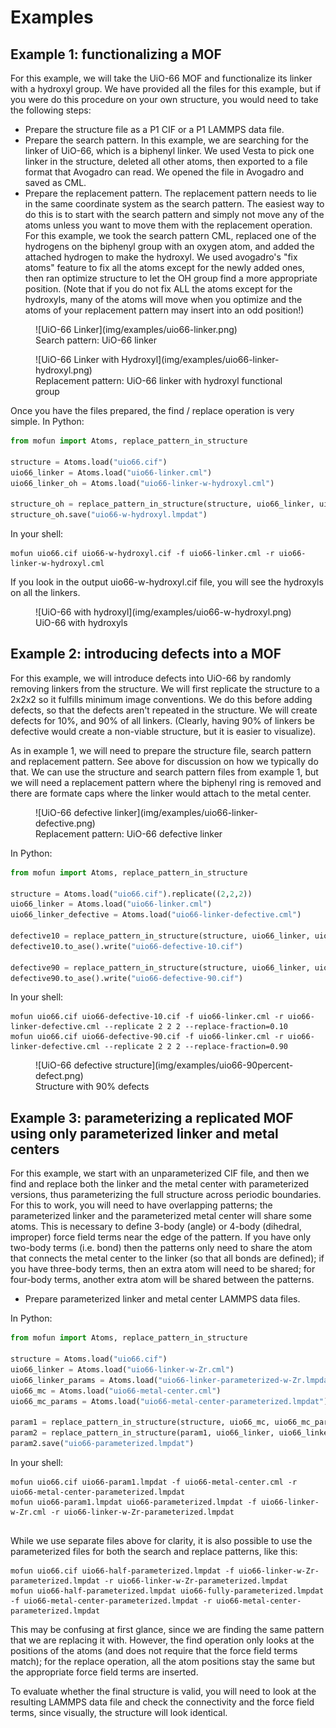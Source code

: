 # Examples


## Example 1: functionalizing a MOF

For this example, we will take the UiO-66 MOF and functionalize its linker with a hydroxyl group. We have provided all
the files for this example, but if you were do this procedure on your own structure, you would need to take the
following steps:

* Prepare the structure file as a P1 CIF or a P1 LAMMPS data file.
* Prepare the search pattern. In this example, we are searching for the linker of UiO-66, which is a biphenyl linker. We
  used Vesta to pick one linker in the structure, deleted all other atoms, then exported to a file format that Avogadro
  can read. We opened the file in Avogadro and saved as CML.
* Prepare the replacement pattern. The replacement pattern needs to lie in the same coordinate system as the search
  pattern. The easiest way to do this is to start with the search pattern and simply not move any of the atoms unless
  you want to move them with the replacement operation. For this example, we took the search pattern CML, replaced one
  of the hydrogens on the biphenyl group with an oxygen atom, and added the attached hydrogen to make the hydroxyl. We
  used avogadro's "fix atoms" feature to fix all the atoms except for the newly added ones, then ran optimize structure
  to let the OH group find a more appropriate position. (Note that if you do not fix ALL the atoms except for the
  hydroxyls, many of the atoms will move when you optimize and the atoms of your replacement pattern may insert into an
  odd position!)

<figure markdown>
  ![UiO-66 Linker](img/examples/uio66-linker.png)
  <figcaption>Search pattern: UiO-66 linker</figcaption>
</figure>

<figure markdown>
  ![UiO-66 Linker with Hydroxyl](img/examples/uio66-linker-hydroxyl.png)
  <figcaption>Replacement pattern: UiO-66 linker with hydroxyl functional group</figcaption>
</figure>

Once you have the files prepared, the find / replace operation is very simple. In Python:

```python
from mofun import Atoms, replace_pattern_in_structure

structure = Atoms.load("uio66.cif")
uio66_linker = Atoms.load("uio66-linker.cml")
uio66_linker_oh = Atoms.load("uio66-linker-w-hydroxyl.cml")

structure_oh = replace_pattern_in_structure(structure, uio66_linker, uio66_linker_oh)
structure_oh.save("uio66-w-hydroxyl.lmpdat")
```

In your shell:

```shell
mofun uio66.cif uio66-w-hydroxyl.cif -f uio66-linker.cml -r uio66-linker-w-hydroxyl.cml
```

If you look in the output uio66-w-hydroxyl.cif file, you will see the hydroxyls on all the linkers.

<figure markdown>
  ![UiO-66 with hydroxyl](img/examples/uio66-w-hydroxyl.png)
  <figcaption>UiO-66 with hydroxyls</figcaption>
</figure>

## Example 2: introducing defects into a MOF

For this example, we will introduce defects into UiO-66 by randomly removing linkers from the structure. We will first
replicate the structure to a 2x2x2 so it fulfills minimum image conventions. We do this before adding defects, so that
the defects aren't repeated in the structure. We will create defects for 10%, and 90% of all linkers. (Clearly, having
90% of linkers be defective would create a non-viable structure, but it is easier to visualize).

As in example 1, we will need to prepare the structure file, search pattern and replacement pattern. See above for
discussion on how we typically do that. We can use the structure and search pattern files from example 1, but we will
need a replacement pattern where the biphenyl ring is removed and there are formate caps where the linker would attach
to the metal center.

<figure markdown>
  ![UiO-66 defective linker](img/examples/uio66-linker-defective.png)
  <figcaption>Replacement pattern: UiO-66 defective linker</figcaption>
</figure>

In Python:

```python
from mofun import Atoms, replace_pattern_in_structure

structure = Atoms.load("uio66.cif").replicate((2,2,2))
uio66_linker = Atoms.load("uio66-linker.cml")
uio66_linker_defective = Atoms.load("uio66-linker-defective.cml")

defective10 = replace_pattern_in_structure(structure, uio66_linker, uio66_linker_defective, replace_fraction=0.10)
defective10.to_ase().write("uio66-defective-10.cif")

defective90 = replace_pattern_in_structure(structure, uio66_linker, uio66_linker_defective, replace_fraction=0.90)
defective90.to_ase().write("uio66-defective-90.cif")
```

In your shell:

```shell
mofun uio66.cif uio66-defective-10.cif -f uio66-linker.cml -r uio66-linker-defective.cml --replicate 2 2 2 --replace-fraction=0.10
mofun uio66.cif uio66-defective-90.cif -f uio66-linker.cml -r uio66-linker-defective.cml --replicate 2 2 2 --replace-fraction=0.90
```

<figure markdown>
  ![UiO-66 defective structure](img/examples/uio66-90percent-defect.png)
  <figcaption>Structure with 90% defects</figcaption>
</figure>

## Example 3: parameterizing a replicated MOF using only parameterized linker and metal centers

For this example, we start with an unparameterized CIF file, and then we find and replace both the linker and the metal
center with parameterized versions, thus parameterizing the full structure across periodic boundaries. For this to
work, you will need to have overlapping patterns; the parameterized linker and the parameterized metal center will
share some atoms. This is necessary to define 3-body (angle) or 4-body (dihedral, improper) force field terms near the
edge of the pattern. If you have only two-body terms (i.e. bond) then the patterns only need to share the atom that
connects the metal center to the linker (so that all bonds are defined); if you have three-body terms, then an extra
atom will need to be shared; for four-body terms, another extra atom will be shared between the patterns.

* Prepare parameterized linker and metal center LAMMPS data files.

In Python:

```python
from mofun import Atoms, replace_pattern_in_structure

structure = Atoms.load("uio66.cif")
uio66_linker = Atoms.load("uio66-linker-w-Zr.cml")
uio66_linker_params = Atoms.load("uio66-linker-parameterized-w-Zr.lmpdat")
uio66_mc = Atoms.load("uio66-metal-center.cml")
uio66_mc_params = Atoms.load("uio66-metal-center-parameterized.lmpdat")

param1 = replace_pattern_in_structure(structure, uio66_mc, uio66_mc_params)
param2 = replace_pattern_in_structure(param1, uio66_linker, uio66_linker_params)
param2.save("uio66-parameterized.lmpdat")
```

In your shell:

```shell
mofun uio66.cif uio66-param1.lmpdat -f uio66-metal-center.cml -r uio66-metal-center-parameterized.lmpdat
mofun uio66-param1.lmpdat uio66-parameterized.lmpdat -f uio66-linker-w-Zr.cml -r uio66-linker-w-Zr-parameterized.lmpdat


```

While we use separate files above for clarity, it is also possible to use the parameterized files for both the search
and replace patterns, like this:

```shell
mofun uio66.cif uio66-half-parameterized.lmpdat -f uio66-linker-w-Zr-parameterized.lmpdat -r uio66-linker-w-Zr-parameterized.lmpdat
mofun uio66-half-parameterized.lmpdat uio66-fully-parameterized.lmpdat -f uio66-metal-center-parameterized.lmpdat -r uio66-metal-center-parameterized.lmpdat
```

This may be confusing at first glance, since we are finding the same pattern that we are replacing it with. However, the
find operation only looks at the positions of the atoms (and does not require that the force field terms match); for
the replace operation, all the atom positions stay the same but the appropriate force field terms are inserted.

To evaluate whether the final structure is valid, you will need to look at the resulting LAMMPS data file and check the
connectivity and the force field terms, since visually, the structure will look identical.

<!--
## Example 4: searching the CoRE database for UIO-66 analogs

TODO
 -->

